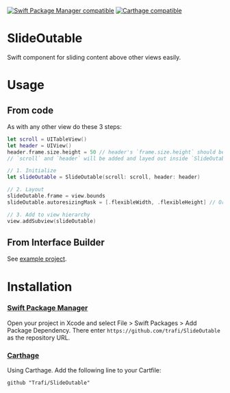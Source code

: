 [![Swift Package Manager compatible](https://img.shields.io/badge/Swift%20Package%20Manager-compatible-brightgreen.svg)](https://github.com/apple/swift-package-manager) [![Carthage compatible](https://img.shields.io/badge/Carthage-compatible-4BC51D.svg?style=flat)](https://github.com/Carthage/Carthage)

# SlideOutable
Swift component for sliding content above other views easily.

# Usage

## From code

As with any other view do these 3 steps:

```swift
let scroll = UITableView()
let header = UIView()
header.frame.size.height = 50 // header's `frame.size.height` should be set.
// `scroll` and `header` will be added and layed out inside `SlideOutable` instance.

// 1. Initialize
let slideOutable = SlideOutable(scroll: scroll, header: header)

// 2. Layout
slideOutable.frame = view.bounds
slideOutable.autoresizingMask = [.flexibleWidth, .flexibleHeight] // Or use constraints

// 3. Add to view hierarchy
view.addSubview(slideOutable)

```
## From Interface Builder
See [example project](/Example/SlideOutable).

# Installation

### [Swift Package Manager](https://developer.apple.com/documentation/xcode/adding_package_dependencies_to_your_app)
Open your project in Xcode and select File > Swift Packages > Add Package Dependency. There enter `https://github.com/trafi/SlideOutable` as the repository URL.

### [Carthage](https://github.com/Carthage/Carthage#adding-frameworks-to-an-application)
Using Carthage. Add the following line to your Cartfile:
```
github "Trafi/SlideOutable"
```
